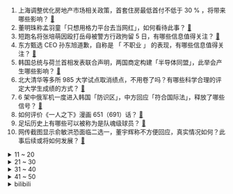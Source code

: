 1. 上海调整优化房地产市场相关政策，首套住房最低首付不低于 30 % ，将带来哪些影响？ [:link:](https://www.zhihu.com/question/634852751)
2. 董明珠称孟羽童「只想用格力平台去当网红」，如何看待此事？ [:link:](https://www.zhihu.com/question/634819964)
3. 短跑名将张培萌因殴打岳母被警方行政拘留 5 日，有哪些信息值得关注？ [:link:](https://www.zhihu.com/question/634836343)
4. 东方甄选  CEO  孙东旭道歉，自称是 「 不职业 」 的表现，有哪些信息值得关注？ [:link:](https://www.zhihu.com/question/634870570)
5. 韩国总统与荷兰首相发表联合声明，两国商定构建「半导体同盟」，此举会产生哪些影响？ [:link:](https://www.zhihu.com/question/634742401)
6. 北大清华等多所 985 大学试点取消绩点，不用卷了吗？有哪些科学合理的评定大学生成绩的方式？ [:link:](https://www.zhihu.com/question/634862335)
7. 6 架中俄军机一度进入韩国「防识区」，中方回应「符合国际法」，释放了哪些信号？ [:link:](https://www.zhihu.com/question/634836383)
8. 如何评价《一人之下》漫画 651（691）话？ [:link:](https://www.zhihu.com/question/633838279)
9. 足坛历史上有哪些可以被称为是队魂级球员？ [:link:](https://www.zhihu.com/question/634329214)
10. 网传截图显示俞敏洪恐面临二选一，董宇辉称不方便回应，真实情况如何？此事后续或将如何发展？ [:link:](https://www.zhihu.com/question/634818050)
<details>
<summary>11 ~ 20</summary>

11. 永辉超市公告「拟 45 亿元出售万达商管 1.43% 股权」，如何看待此举？ [:link:](https://www.zhihu.com/question/634779034)
12. 路飞为什么不能直接叫果实觉醒，而是换成太阳神的概念? [:link:](https://www.zhihu.com/question/620408894)
13. 以色列财长回击拜登称「最亲密盟友美国一直在将我们推向自杀」，美以关系是否出现裂痕？对巴以局势有何影响？ [:link:](https://www.zhihu.com/question/634794169)
14. 因自动驾驶问题，特斯拉在美召回超 203 万辆汽车，哪些信息值得关注？ [:link:](https://www.zhihu.com/question/634778436)
15. 明明加班不会提升效率，甚至会降低效率，为什么老板还非要「强制」员工加班？ [:link:](https://www.zhihu.com/question/634502675)
16. 《绝区零》、《鸣潮》、《明日方舟：终末地》和《代号：无限大》这几款游戏，你看好哪个 ？ [:link:](https://www.zhihu.com/question/632323913)
17. 如何看待荣耀与保时捷达成合作，将推出保时捷设计款？背后有哪些信息值得关注？ [:link:](https://www.zhihu.com/question/634787185)
18. 如果给你一次“乘十”的机会，可以把任何事情翻十倍，你会如何使用这张“乘十卡”？ [:link:](https://www.zhihu.com/question/634584786)
19. 俞敏洪回应近期小作文争议，小编的做法严重缺乏职业精神，称公司管理有很大漏洞，哪些信息值得关注？ [:link:](https://www.zhihu.com/question/634812888)
20. 美国佛州禁止公立大学招中国研究生博士后，原因是什么？将产生哪些影响？ [:link:](https://www.zhihu.com/question/634690964)
</details>
<details>
<summary>21 ~ 30</summary>

21. 北京地铁昌平线故障，两节车厢发生分离情况，致 30 余人受伤，目前情况如何？故障原因可能是什么？ [:link:](https://www.zhihu.com/question/634873095)
22. 2023年，你熬夜最久的那天是什么事情呢？ [:link:](https://www.zhihu.com/question/634816259)
23. 2023 年主流新能源车型都在「卷」800V高压快充，是噱头还是真实力？ [:link:](https://www.zhihu.com/question/634630267)
24. 如何评价《崩坏：星穹铁道》新发布的花火角色立绘？ [:link:](https://www.zhihu.com/question/634818306)
25. 为啥武侠小说武功秘籍都是孤本? [:link:](https://www.zhihu.com/question/632787237)
26. 年终小问｜如果有一张照片可以代表你和宠物的 2023 年，会是哪一张？为什么？ [:link:](https://www.zhihu.com/question/632807272)
27. 小猫咪独自在家的时候，会孤独吗？ [:link:](https://www.zhihu.com/question/585700719)
28. 猫几天不见主人会怎么样？会以为自己被抛弃了吗？ [:link:](https://www.zhihu.com/question/624586504)
29. 减肥是运动重要，还是饮食重要？ [:link:](https://www.zhihu.com/question/630905615)
30. 根据现在已有的信息来看，你认为《原神·提瓦特篇》的最终结局走向会是什么？ [:link:](https://www.zhihu.com/question/632738982)
</details>
<details>
<summary>31 ~ 40</summary>

31. 开过方程豹「豹5」的朋友来说说，实际驾驶体验如何？ [:link:](https://www.zhihu.com/question/624439173)
32. 如何能心平气和的陪一年级的娃做作业？ [:link:](https://www.zhihu.com/question/626416620)
33. 大家说的体验比较好的健身房是什么样？ [:link:](https://www.zhihu.com/question/632442838)
34. 23-24 赛季 NBA湖人 122:119 马刺，如何评价这场比赛？ [:link:](https://www.zhihu.com/question/634778473)
35. 想去个「人少，适合躺平」的城市过暖冬，有哪里值得推荐？ [:link:](https://www.zhihu.com/question/634332712)
36. 2023 年有哪一款香水是你的年度「本命香」？ [:link:](https://www.zhihu.com/question/630322766)
37. 有哪些真正好用的护肤品，拯救了你皮肤的「脆皮」日常？ [:link:](https://www.zhihu.com/question/634479929)
38. 北京调整优化购房政策，首套房首付比例降至 3 成， 二套降至 40% ，还有哪些信息值得关注？ [:link:](https://www.zhihu.com/question/634836447)
39. 如何看待 ChatGPT 当选《自然》杂志 2023 年度科学人物？ [:link:](https://www.zhihu.com/question/634821343)
40. 《大国之树》中，水哥提到近几年经常在自家院子里种各种植物，当人看到自己种植的植物时，会有精神疗愈吗？ [:link:](https://www.zhihu.com/question/634197229)
</details>
<details>
<summary>41 ~ 50</summary>

41. 一辈子没有学过微积分会不会遗憾？ [:link:](https://www.zhihu.com/question/628803007)
42. 鸿蒙系统即将走向独立，多家高校设立「鸿蒙班」，部分已替代安卓成课程核心，释放了哪些信号？ [:link:](https://www.zhihu.com/question/634821436)
43. 千万粉丝网红痞幼就盗用他人视频道歉，短视频创作中应如何保护版权？ [:link:](https://www.zhihu.com/question/634777153)
44. 一张照片证明你今年去哪玩了？ [:link:](https://www.zhihu.com/question/633368962)
45. 给老年人买手机要买智能手机吗？ [:link:](https://www.zhihu.com/question/632043038)
46. 张译主演的《三大队》到底怎么样？值得去电影院看吗？ [:link:](https://www.zhihu.com/question/634310262)
47. 香港一年制硕士(MSc)和内地211硕士，哪个更值得去读？ [:link:](https://www.zhihu.com/question/386395139)
48. 刚满 30 岁，互联网大厂员工，现在离职去国企是好选择吗？ [:link:](https://www.zhihu.com/question/632472649)
49. 2023 年，你购买了哪些家电实现「去家务化」获得松弛生活？ [:link:](https://www.zhihu.com/question/633573154)
50. 如何评价 12 月 14 日发布的 vivo S18 系列？都有哪些亮点值得关注？ [:link:](https://www.zhihu.com/question/633911839)
</details><details>
<summary>bilibili</summary>

</details>